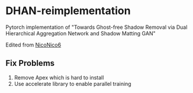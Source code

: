 # DHAN-reimplementation
Pytorch implementation of "Towards Ghost-free Shadow Removal via Dual Hierarchical Aggregation Network and Shadow Matting GAN"

Edited from [NicoNico6](https://github.com/NicoNico6/ShadowRemoval)

## Fix Problems
1. Remove Apex which is hard to install
1. Use accelerate library to enable parallel training

